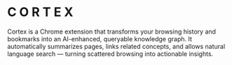 # C O R T E X

Cortex is a Chrome extension that transforms your browsing history and bookmarks into an AI-enhanced, queryable knowledge graph. It automatically summarizes pages, links related concepts, and allows natural language search — turning scattered browsing into actionable insights.
